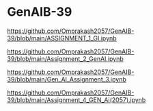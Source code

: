 # GenAIB-39
https://github.com/Omprakash2057/GenAIB-39/blob/main/ASSIGNMENT_1_GI.ipynb

https://github.com/Omprakash2057/GenAIB-39/blob/main/Assignment_2_GenAI.ipynb

https://github.com/Omprakash2057/GenAIB-39/blob/main/Gen_AI_Assignment_3.ipynb

https://github.com/Omprakash2057/GenAIB-39/blob/main/Assignment_4_GEN_Ai(2057).ipynb
